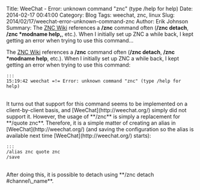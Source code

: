 Title: WeeChat - Error: unknown command "znc" (type /help for help)
Date: 2014-02-17 00:41:00
Category: Blog
Tags: weechat, znc, linux
Slug: 2014/02/17/weechat-error-unknown-command-znc
Author: Erik Johnson
Summary: The [ZNC Wiki](http://wiki.znc.in/) references a **/znc** command often (**/znc detach**, **/znc \*modname help,**, etc.). When I initially set up ZNC a while back, I kept getting an error when trying to use this command...

The [ZNC Wiki](http://wiki.znc.in/) references a **/znc** command often (**/znc detach**, **/znc \*modname help**, etc.). When I initially set up ZNC a while back, I kept getting an error when trying to use this command:

    :::
    15:19:42 weechat =!= Error: unknown command "znc" (type /help for help)

<br>
It turns out that support for this command seems to be implemented on a
client-by-client basis, and [WeeChat](http://weechat.org/) simply did not
support it. However, the usage of **/znc** is simply a replacement for **/quote
znc**. Therefore, it is a simple matter of creating an alias in
[WeeChat](http://weechat.org/) (and saving the configuration so the alias is
available next time [WeeChat](http://weechat.org/) starts):

<br>

    :::
    /alias znc quote znc
    /save

<br>
After doing this, it is possible to detach using **/znc detach #channel\_name**.
